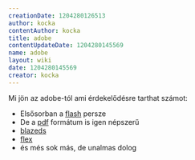 ```yaml
---
creationDate: 1204280126513 
author: kocka 
contentAuthor: kocka 
title: adobe 
contentUpdateDate: 1204280145569 
name: adobe 
layout: wiki 
date: 1204280145569 
creator: kocka 
---
```

Mi jön az adobe-tól ami érdekelődésre tarthat számot:

*   Elsősorban a [flash](flash.html) persze
*   De a [pdf](PDF.html) formátum is igen népszerű
*   [blazeds](BlazeDS.html)
*   [flex](flex.html)
*   és més sok más, de unalmas dolog




